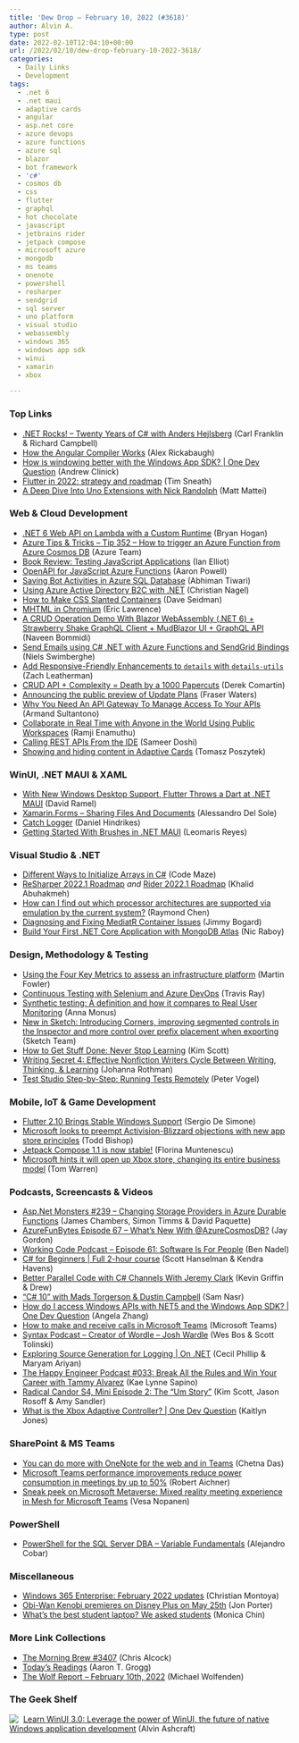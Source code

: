 ```yaml
---
title: 'Dew Drop – February 10, 2022 (#3618)'
author: Alvin A.
type: post
date: 2022-02-10T12:04:10+00:00
url: /2022/02/10/dew-drop-february-10-2022-3618/
categories:
  - Daily Links
  - Development
tags:
  - .net 6
  - .net maui
  - adaptive cards
  - angular
  - asp.net core
  - azure devops
  - azure functions
  - azure sql
  - blazor
  - bot framework
  - 'c#'
  - cosmos db
  - css
  - flutter
  - graphql
  - hot chocolate
  - javascript
  - jetbrains rider
  - jetpack compose
  - microsoft azure
  - mongodb
  - ms teams
  - onenote
  - powershell
  - resharper
  - sendgrid
  - sql server
  - uno platform
  - visual studio
  - webassembly
  - windows 365
  - windows app sdk
  - winui
  - xamarin
  - xbox

---
```

### <a name="top"></a>Top Links

  * <a href="http://www.dotnetrocks.com/default.aspx?ShowNum=1780" target="_blank" rel="noopener">.NET Rocks! &#8211; Twenty Years of C# with Anders Hejlsberg</a> (Carl Franklin & Richard Campbell)
  * <a href="https://blog.angular.io/how-the-angular-compiler-works-42111f9d2549?source=rss----447683c3d9a3---4" target="_blank" rel="noopener">How the Angular Compiler Works</a> (Alex Rickabaugh)
  * <a href="https://www.youtube.com/watch?v=wPNzos90lXs" target="_blank" rel="noopener">How is windowing better with the Windows App SDK? | One Dev Question</a> (Andrew Clinick)
  * <a href="https://medium.com/flutter/flutter-in-2022-strategy-and-roadmap-8c5eaf7c4275?source=rss-59a5b43ec048------2" target="_blank" rel="noopener">Flutter in 2022: strategy and roadmap</a> (Tim Sneath)
  * <a href="https://platform.uno/blog/a-deep-dive-into-uno-extensions/" target="_blank" rel="noopener">A Deep Dive Into Uno Extensions with Nick Randolph</a> (Matt Mattei)

### <a name="web"></a>Web & Cloud Development

  * <a href="https://nodogmablog.bryanhogan.net/2022/02/net-6-web-api-on-lambda-with-custom-a-runtime/" target="_blank" rel="noopener">.NET 6 Web API on Lambda with a Custom Runtime</a> (Bryan Hogan)
  * <a href="https://microsoft.github.io/AzureTipsAndTricks/blog/tip352.html" target="_blank" rel="noopener">Azure Tips & Tricks &#8211; Tip 352 &#8211; How to trigger an Azure Function from Azure Cosmos DB</a> (Azure Team)
  * <a href="http://www.i-programmer.info/bookreviews/29-javascript/15205-testing-javascript-applications.html" target="_blank" rel="noopener">Book Review: Testing JavaScript Applications</a> (Ian Elliot)
  * <a href="https://techcommunity.microsoft.com/t5/apps-on-azure-blog/openapi-for-javascript-azure-functions/ba-p/3146739?WT.mc_id=DOP-MVP-4025064" target="_blank" rel="noopener">OpenAPI for JavaScript Azure Functions</a> (Aaron Powell)
  * <a href="https://dev.to/azure/saving-bot-activities-in-azure-sql-database-2444" target="_blank" rel="noopener">Saving Bot Activities in Azure SQL Database</a> (Abhiman Tiwari)
  * <a href="https://csharp.christiannagel.com/2022/02/09/aadb2c/" target="_blank" rel="noopener">Using Azure Active Directory B2C with .NET</a> (Christian Nagel)
  * <a href="https://css-tricks.com/css-slanted-containers/" target="_blank" rel="noopener">How to Make CSS Slanted Containers</a> (Dave Seidman)
  * <a href="https://textslashplain.com/2022/02/09/mhtml-in-chromium/" target="_blank" rel="noopener">MHTML in Chromium</a> (Eric Lawrence)
  * <a href="https://www.learmoreseekmore.com/2022/02/dotnet6-crud-operation-demo-blazorwebassembly-strawberry-shake-graphql-client-mudblazor-ui-graphql-api.html" target="_blank" rel="noopener">A CRUD Operation Demo With Blazor WebAssembly (.NET 6) + Strawberry Shake GraphQL Client + MudBlazor UI + GraphQL API</a> (Naveen Bommidi)
  * <a href="https://www.twilio.com/blog/send-emails-csharp-dotnet-with-azure-functions-and-sendgrid-bindings" target="_blank" rel="noopener">Send Emails using C# .NET with Azure Functions and SendGrid Bindings</a> (Niels Swimberghe)
  * <a href="https://www.zachleat.com/web/details-utils/" target="_blank" rel="noopener">Add Responsive-Friendly Enhancements to `details` with `details-utils`</a> (Zach Leatherman)
  * <a href="https://codeopinion.com/crud-api-complexity-death-by-a-1000-papercuts/" target="_blank" rel="noopener">CRUD API + Complexity = Death by a 1000 Papercuts</a> (Derek Comartin)
  * <a href="https://www.pulumi.com/blog/announcing-public-preview-update-plans/" target="_blank" rel="noopener">Announcing the public preview of Update Plans</a> (Fraser Waters)
  * <a href="https://www.cncf.io/blog/2022/02/09/why-you-need-an-api-gateway-to-manage-access-to-your-apis/" target="_blank" rel="noopener">Why You Need An API Gateway To Manage Access To Your APIs</a> (Armand Sultantono)
  * <a href="https://blog.postman.com/collaborate-real-time-with-anyone-public-workspaces/" target="_blank" rel="noopener">Collaborate in Real Time with Anyone in the World Using Public Workspaces</a> (Ramji Enamuthu)
  * <a href="https://techcommunity.microsoft.com/t5/healthcare-and-life-sciences/calling-rest-apis-from-the-ide/ba-p/3145949?WT.mc_id=DOP-MVP-4025064" target="_blank" rel="noopener">Calling REST APIs From the IDE</a> (Sameer Doshi)
  * <a href="https://techcommunity.microsoft.com/t5/microsoft-365-pnp-blog/showing-and-hiding-content-in-adaptive-cards/ba-p/3142385?WT.mc_id=DOP-MVP-4025064" target="_blank" rel="noopener">Showing and hiding content in Adaptive Cards</a> (Tomasz Poszytek)

### <a name="silverlight"></a>WinUI, .NET MAUI & XAML

  * <a href="https://visualstudiomagazine.com/articles/2022/02/09/flutter-vs-net-maui.aspx" target="_blank" rel="noopener">With New Windows Desktop Support, Flutter Throws a Dart at .NET MAUI</a> (David Ramel)
  * <a href="https://www.c-sharpcorner.com/article/xamarin-forms-sharing-files-and-documents/" target="_blank" rel="noopener">Xamarin.Forms &#8211; Sharing Files And Documents</a> (Alessandro Del Sole)
  * <a href="https://danielhindrikes.se/index.php/2022/02/09/catch-logger/" target="_blank" rel="noopener">Catch Logger</a> (Daniel Hindrikes)
  * <a href="https://www.telerik.com/blogs/getting-started-brushes-dotnet-maui" target="_blank" rel="noopener">Getting Started With Brushes in .NET MAUI</a> (Leomaris Reyes)

### <a name="dotnet"></a>Visual Studio & .NET

  * <a href="https://code-maze.com/csharp-initialize-arrays/" target="_blank" rel="noopener">Different Ways to Initialize Arrays in C#</a> (Code Maze)
  * <a href="https://blog.jetbrains.com/dotnet/2022/02/09/resharper-2022-1-roadmap/" target="_blank" rel="noopener">ReSharper 2022.1 Roadmap</a> _and_ <a href="https://blog.jetbrains.com/dotnet/2022/02/09/rider-2022-1-roadmap/" target="_blank" rel="noopener">Rider 2022.1 Roadmap</a> (Khalid Abuhakmeh)
  * <a href="https://devblogs.microsoft.com/oldnewthing/20220209-00/?p=106239" target="_blank" rel="noopener">How can I find out which processor architectures are supported via emulation by the current system?</a> (Raymond Chen)
  * <a href="https://jimmybogard.com/diagnosing-and-fixing-mediatr-container-issues/" target="_blank" rel="noopener">Diagnosing and Fixing MediatR Container Issues</a> (Jimmy Bogard)
  * <a href="https://www.thepolyglotdeveloper.com/2022/02/build-first-dotnet-core-application-mongodb-atlas/" target="_blank" rel="noopener">Build Your First .NET Core Application with MongoDB Atlas</a> (Nic Raboy)

### <a name="design"></a>Design, Methodology & Testing

  * <a href="https://martinfowler.com/articles/building-infrastructure-platform.html##Donx2019tOver-complicateThings" target="_blank" rel="noopener">Using the Four Key Metrics to assess an infrastructure platform</a> (Martin Fowler)
  * <a href="https://techcommunity.microsoft.com/t5/testingspot-blog/continuous-testing-with-selenium-and-azure-devops/ba-p/3143366?WT.mc_id=DOP-MVP-4025064" target="_blank" rel="noopener">Continuous Testing with Selenium and Azure DevOps</a> (Travis Ray)
  * <a href="https://raygun.com/blog/synthetic-testing/" target="_blank" rel="noopener">Synthetic testing: A definition and how it compares to Real User Monitoring</a> (Anna Monus)
  * <a href="https://www.sketch.com/blog/2022/02/09/whats-new-in-sketch-83/" target="_blank" rel="noopener">New in Sketch: Introducing Corners, improving segmented controls in the Inspector and more control over prefix placement when exporting</a> (Sketch Team)
  * <a href="https://www.radicalcandor.com/learning/" target="_blank" rel="noopener">How to Get Stuff Done: Never Stop Learning</a> (Kim Scott)
  * <a href="https://www.jrothman.com/mpd/writing/2022/02/writing-secret-4-effective-nonfiction-writers-cycle-between-writing-thinking-learning/" target="_blank" rel="noopener">Writing Secret 4: Effective Nonfiction Writers Cycle Between Writing, Thinking, & Learning</a> (Johanna Rothman)
  * <a href="https://www.telerik.com/blogs/test-studio-step-by-step-running-tests-remotely" target="_blank" rel="noopener">Test Studio Step-by-Step: Running Tests Remotely</a> (Peter Vogel)

### <a name="mobile"></a>Mobile, IoT & Game Development

  * <a href="https://www.infoq.com/news/2022/02/flutter-windows-stable/?utm_campaign=infoq_content&utm_source=infoq&utm_medium=feed&utm_term=global" target="_blank" rel="noopener">Flutter 2.10 Brings Stable Windows Support</a> (Sergio De Simone)
  * <a href="https://www.geekwire.com/2022/microsoft-looks-to-preempt-activision-blizzard-objections-with-new-app-store-principles/" target="_blank" rel="noopener">Microsoft looks to preempt Activision-Blizzard objections with new app store principles</a> (Todd Bishop)
  * <a href="http://android-developers.googleblog.com/2022/02/jetpack-compose-11-now-stable.html" target="_blank" rel="noopener">Jetpack Compose 1.1 is now stable!</a> (Florina Muntenescu)
  * <a href="https://www.theverge.com/2022/2/9/22925591/microsoft-xbox-store-open-policies-business-model-changes-hints" target="_blank" rel="noopener">Microsoft hints it will open up Xbox store, changing its entire business model</a> (Tom Warren)

### <a name="podcasts"></a>Podcasts, Screencasts & Videos

  * <a href="http://www.youtube.com/watch?v=6doryxRl798" target="_blank" rel="noopener">Asp.Net Monsters #239 &#8211; Changing Storage Providers in Azure Durable Functions</a> (James Chambers, Simon Timms & David Paquette)
  * <a href="https://devblogs.microsoft.com/devops/azurefunbytes-episode-67-whats-new-with-azurecosmosdb/?WT.mc_id=DOP-MVP-4025064" target="_blank" rel="noopener">AzureFunBytes Episode 67 – What’s New With @AzureCosmosDB?</a> (Jay Gordon)
  * <a href="https://www.bennadel.com/blog/4202-working-code-podcast-episode-61-software-is-for-people.htm" target="_blank" rel="noopener">Working Code Podcast &#8211; Episode 61: Software Is For People</a> (Ben Nadel)
  * <a href="http://www.youtube.com/watch?v=Z5JS36NlJiU" target="_blank" rel="noopener">C# for Beginners | Full 2-hour course</a> (Scott Hanselman & Kendra Havens)
  * <a href="https://www.youtube.com/watch?v=VtP31OUJqbY" target="_blank" rel="noopener">Better Parallel Code with C# Channels With Jeremy Clark</a> (Kevin Griffin & Drew)
  * <a href="https://www.youtube.com/watch?app=desktop&v=JdCK7s5qP3w" target="_blank" rel="noopener">&#8220;C# 10&#8221; with Mads Torgerson & Dustin Campbell</a> (Sam Nasr)
  * <a href="https://www.youtube.com/watch?v=D-9qD5zOM5w" target="_blank" rel="noopener">How do I access Windows APIs with NET5 and the Windows App SDK? | One Dev Question</a> (Angela Zhang)
  * <a href="http://www.youtube.com/watch?v=QInQPa7CGzs" target="_blank" rel="noopener">How to make and receive calls in Microsoft Teams</a> (Microsoft Teams)
  * <a href="https://syntax.fm/show/430/creator-of-wordle-josh-wardle" target="_blank" rel="noopener">Syntax Podcast &#8211; Creator of Wordle &#8211; Josh Wardle</a> (Wes Bos & Scott Tolinski)
  * <a href="http://www.youtube.com/watch?v=Otm8tH0Vrp0" target="_blank" rel="noopener">Exploring Source Generation for Logging | On .NET</a> (Cecil Phillip & Maryam Ariyan)
  * <a href="https://oasisofcourage.com/033-break-all-the-rules-and-win-your-career-with-tammy-alvarez/" target="_blank" rel="noopener">The Happy Engineer Podcast #033: Break All the Rules and Win Your Career with Tammy Alvarez</a> (Kae Lynne Sapino)
  * <a href="https://www.radicalcandor.com/podcast/um-story/" target="_blank" rel="noopener">Radical Candor S4, Mini Episode 2: The &#8220;Um Story&#8221;</a> (Kim Scott, Jason Rosoff & Amy Sandler)
  * <a href="http://www.youtube.com/watch?v=1s4LNLR0Xv4" target="_blank" rel="noopener">What is the Xbox Adaptive Controller? | One Dev Question</a> (Kaitlyn Jones)

### <a name="sp"></a>SharePoint & MS Teams

  * <a href="https://techcommunity.microsoft.com/t5/microsoft-365-blog/you-can-do-more-with-onenote-for-the-web-and-in-teams/ba-p/3099871?WT.mc_id=DOP-MVP-4025064" target="_blank" rel="noopener">You can do more with OneNote for the web and in Teams</a> (Chetna Das)
  * <a href="https://techcommunity.microsoft.com/t5/microsoft-teams-blog/microsoft-teams-performance-improvements-reduce-power/ba-p/3139910?WT.mc_id=DOP-MVP-4025064" target="_blank" rel="noopener">Microsoft Teams performance improvements reduce power consumption in meetings by up to 50%</a> (Robert Aichner)
  * <a href="https://mymetaverseday.com/2022/02/09/sneak-peek1/" target="_blank" rel="noopener">Sneak peek on Microsoft Metaverse: Mixed reality meeting experience in Mesh for Microsoft Teams</a> (Vesa Nopanen)

### <a name="ps"></a>PowerShell

  * <a href="https://www.mssqltips.com/sqlservertip/7153/powershell-variable-examples-data-types-scope-name-assignment/" target="_blank" rel="noopener">PowerShell for the SQL Server DBA &#8211; Variable Fundamentals</a> (Alejandro Cobar)

### <a name="misc"></a>Miscellaneous

  * <a href="https://techcommunity.microsoft.com/t5/windows-it-pro-blog/windows-365-enterprise-february-2022-updates/ba-p/3131550?WT.mc_id=DOP-MVP-4025064" target="_blank" rel="noopener">Windows 365 Enterprise: February 2022 updates</a> (Christian Montoya)
  * <a href="https://www.theverge.com/2022/2/9/22921433/obi-wan-kenobi-disney-plus-release-date" target="_blank" rel="noopener">Obi-Wan Kenobi premieres on Disney Plus on May 25th</a> (Jon Porter)
  * <a href="https://www.theverge.com/21369381/best-student-laptops-school-high-college" target="_blank" rel="noopener">What’s the best student laptop? We asked students</a> (Monica Chin)

### <a name="links"></a>More Link Collections

  * <a href="https://blog.cwa.me.uk/2022/02/10/the-morning-brew-3407/" target="_blank" rel="noopener">The Morning Brew #3407</a> (Chris Alcock)
  * <a href="https://aarontgrogg.com/blog/2022/02/09/todays-readings-369/" target="_blank" rel="noopener">Today’s Readings</a> (Aaron T. Grogg)
  * <a href="https://michael-wolfenden.github.io/2022/02/10/february-10th-2022/" target="_blank" rel="noopener">The Wolf Report &#8211; February 10th, 2022</a> (Michael Wolfenden)

### <a name="shelf"></a>The Geek Shelf

<a href="https://www.amazon.com/dp/1800208669/" target="_blank" rel="noopener"><img decoding="async" style="margin: 0px 5px 0px 0px; border: 0px currentcolor; float: left; display: inline; background-image: none;" src="https://m.media-amazon.com/images/I/41Z9lMC71WL._SS135_.jpg" align="left" border="0" /></a> <a href="https://www.amazon.com/dp/1800208669/" target="_blank" rel="noopener">Learn WinUI 3.0: Leverage the power of WinUI, the future of native Windows application development</a> (Alvin Ashcraft)
